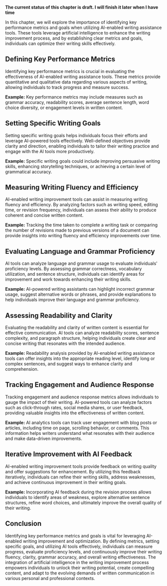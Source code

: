 **The current status of this chapter is draft. I will finish it later when I have time**

In this chapter, we will explore the importance of identifying key performance metrics and goals when utilizing AI-enabled writing assistance tools. These tools leverage artificial intelligence to enhance the writing improvement process, and by establishing clear metrics and goals, individuals can optimize their writing skills effectively.

Defining Key Performance Metrics
--------------------------------

Identifying key performance metrics is crucial in evaluating the effectiveness of AI-enabled writing assistance tools. These metrics provide quantitative and qualitative data regarding various aspects of writing, allowing individuals to track progress and measure success.

**Example:** Key performance metrics may include measures such as grammar accuracy, readability scores, average sentence length, word choice diversity, or engagement levels in written content.

Setting Specific Writing Goals
------------------------------

Setting specific writing goals helps individuals focus their efforts and leverage AI-powered tools effectively. Well-defined objectives provide clarity and direction, enabling individuals to tailor their writing practice and engage with the AI tools more productively.

**Example:** Specific writing goals could include improving persuasive writing skills, enhancing storytelling techniques, or achieving a certain level of grammatical accuracy.

Measuring Writing Fluency and Efficiency
----------------------------------------

AI-enabled writing improvement tools can assist in measuring writing fluency and efficiency. By analyzing factors such as writing speed, editing time, or revision frequency, individuals can assess their ability to produce coherent and concise written content.

**Example:** Tracking the time taken to complete a writing task or comparing the number of revisions made to previous versions of a document can provide insights into writing fluency and efficiency improvements over time.

Evaluating Language and Grammar Proficiency
-------------------------------------------

AI tools can analyze language and grammar usage to evaluate individuals' proficiency levels. By assessing grammar correctness, vocabulary utilization, and sentence structure, individuals can identify areas for improvement and work towards enhancing their writing skills.

**Example:** AI-powered writing assistants can highlight incorrect grammar usage, suggest alternative words or phrases, and provide explanations to help individuals improve their language and grammar proficiency.

Assessing Readability and Clarity
---------------------------------

Evaluating the readability and clarity of written content is essential for effective communication. AI tools can analyze readability scores, sentence complexity, and paragraph structure, helping individuals create clear and concise writing that resonates with the intended audience.

**Example:** Readability analysis provided by AI-enabled writing assistance tools can offer insights into the appropriate reading level, identify long or complex sentences, and suggest ways to enhance clarity and comprehension.

Tracking Engagement and Audience Response
-----------------------------------------

Tracking engagement and audience response metrics allows individuals to gauge the impact of their writing. AI-powered tools can analyze factors such as click-through rates, social media shares, or user feedback, providing valuable insights into the effectiveness of written content.

**Example:** AI analytics tools can track user engagement with blog posts or articles, including time on page, scrolling behavior, or comments. This information helps writers understand what resonates with their audience and make data-driven improvements.

Iterative Improvement with AI Feedback
--------------------------------------

AI-enabled writing improvement tools provide feedback on writing quality and offer suggestions for enhancement. By utilizing this feedback iteratively, individuals can refine their writing skills, address weaknesses, and achieve continuous improvement in their writing goals.

**Example:** Incorporating AI feedback during the revision process allows individuals to identify areas of weakness, explore alternative sentence structures, refine word choices, and ultimately improve the overall quality of their writing.

Conclusion
----------

Identifying key performance metrics and goals is vital for leveraging AI-enabled writing improvement and optimization. By defining metrics, setting specific goals, and utilizing AI tools effectively, individuals can measure progress, evaluate proficiency levels, and continuously improve their writing fluency, clarity, grammar accuracy, and overall writing effectiveness. The integration of artificial intelligence in the writing improvement process empowers individuals to unlock their writing potential, create compelling content, and adapt to the evolving demands of written communication in various personal and professional contexts.
